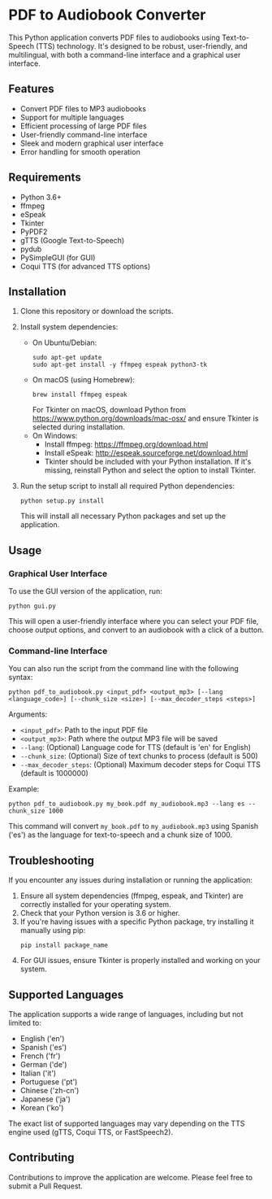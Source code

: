 # PDF to Audiobook Converter

This Python application converts PDF files to audiobooks using Text-to-Speech (TTS) technology. It's designed to be robust, user-friendly, and multilingual, with both a command-line interface and a graphical user interface.

## Features

- Convert PDF files to MP3 audiobooks
- Support for multiple languages
- Efficient processing of large PDF files
- User-friendly command-line interface
- Sleek and modern graphical user interface
- Error handling for smooth operation

## Requirements

- Python 3.6+
- ffmpeg
- eSpeak
- Tkinter
- PyPDF2
- gTTS (Google Text-to-Speech)
- pydub
- PySimpleGUI (for GUI)
- Coqui TTS (for advanced TTS options)

## Installation

1. Clone this repository or download the scripts.

2. Install system dependencies:
   - On Ubuntu/Debian:
     ```
     sudo apt-get update
     sudo apt-get install -y ffmpeg espeak python3-tk
     ```
   - On macOS (using Homebrew):
     ```
     brew install ffmpeg espeak
     ```
     For Tkinter on macOS, download Python from https://www.python.org/downloads/mac-osx/ and ensure Tkinter is selected during installation.
   - On Windows:
     - Install ffmpeg: https://ffmpeg.org/download.html
     - Install eSpeak: http://espeak.sourceforge.net/download.html
     - Tkinter should be included with your Python installation. If it's missing, reinstall Python and select the option to install Tkinter.

3. Run the setup script to install all required Python dependencies:

   ```
   python setup.py install
   ```

   This will install all necessary Python packages and set up the application.

## Usage

### Graphical User Interface

To use the GUI version of the application, run:

```
python gui.py
```

This will open a user-friendly interface where you can select your PDF file, choose output options, and convert to an audiobook with a click of a button.

### Command-line Interface

You can also run the script from the command line with the following syntax:

```
python pdf_to_audiobook.py <input_pdf> <output_mp3> [--lang <language_code>] [--chunk_size <size>] [--max_decoder_steps <steps>]
```

Arguments:
- `<input_pdf>`: Path to the input PDF file
- `<output_mp3>`: Path where the output MP3 file will be saved
- `--lang`: (Optional) Language code for TTS (default is 'en' for English)
- `--chunk_size`: (Optional) Size of text chunks to process (default is 500)
- `--max_decoder_steps`: (Optional) Maximum decoder steps for Coqui TTS (default is 1000000)

Example:
```
python pdf_to_audiobook.py my_book.pdf my_audiobook.mp3 --lang es --chunk_size 1000
```

This command will convert `my_book.pdf` to `my_audiobook.mp3` using Spanish ('es') as the language for text-to-speech and a chunk size of 1000.

## Troubleshooting

If you encounter any issues during installation or running the application:

1. Ensure all system dependencies (ffmpeg, espeak, and Tkinter) are correctly installed for your operating system.
2. Check that your Python version is 3.6 or higher.
3. If you're having issues with a specific Python package, try installing it manually using pip:
   ```
   pip install package_name
   ```
4. For GUI issues, ensure Tkinter is properly installed and working on your system.

## Supported Languages

The application supports a wide range of languages, including but not limited to:

- English ('en')
- Spanish ('es')
- French ('fr')
- German ('de')
- Italian ('it')
- Portuguese ('pt')
- Chinese ('zh-cn')
- Japanese ('ja')
- Korean ('ko')

The exact list of supported languages may vary depending on the TTS engine used (gTTS, Coqui TTS, or FastSpeech2).

## Contributing

Contributions to improve the application are welcome. Please feel free to submit a Pull Request.